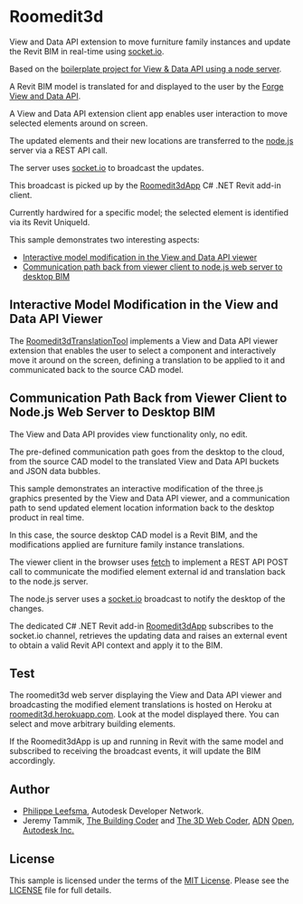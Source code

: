 # Roomedit3d

View and Data API extension to move furniture family instances and update the Revit BIM in real-time using [socket.io](http://socket.io).

Based on the [boilerplate project for View & Data API using a node server](https://github.com/leefsmp/view.and.data-boilerplate).

A Revit BIM model is translated for and displayed to the user by the
[Forge](http://forge.autodesk.com)
[View and Data API](https://developer.autodesk.com/api/view-and-data-api).

A View and Data API extension client app enables user interaction to move selected elements around on screen.

The updated elements and their new locations are transferred to the [node.js](https://nodejs.org) server via a REST API call.

The server uses [socket.io](http://socket.io) to broadcast the updates.

This broadcast is picked up by the [Roomedit3dApp](https://github.com/jeremytammik/Roomedit3dApp) C# .NET Revit add-in client.

Currently hardwired for a specific model; the selected element is identified via its Revit UniqueId.

This sample demonstrates two interesting aspects:

- [Interactive model modification in the View and Data API viewer](#2)
- [Communication path back from viewer client to node.js web server to desktop BIM](#3)


## <a name="2"></a>Interactive Model Modification in the View and Data API Viewer

The [Roomedit3dTranslationTool](https://github.com/jeremytammik/roomedit3d/blob/master/www/js/extensions/Roomedit3dTranslationTool.js) implements
a View and Data API viewer extension that enables the user to select a component and interactively move it around on the screen, defining a translation to be applied to it and communicated back to the source CAD model.


## <a name="3"></a>Communication Path Back from Viewer Client to Node.js Web Server to Desktop BIM

The View and Data API provides view functionality only, no edit.

The pre-defined communication path goes from the desktop to the cloud, from the source CAD model to the translated View and Data API buckets and JSON data bubbles.

This sample demonstrates an interactive modification of the three.js graphics presented by the View and Data API viewer, and a communication path to send updated element location information back to the desktop product in real time.

In this case, the source desktop CAD model is a Revit BIM, and the modifications applied are furniture family instance translations.

The viewer client in the browser uses [fetch](https://github.com/github/fetch) to implement a REST API POST call to communicate the modified element external id and translation back to the node.js server.

The node.js server uses a [socket.io](http://socket.io) broadcast to notify the desktop of the changes.

The dedicated C# .NET Revit add-in [Roomedit3dApp](https://github.com/jeremytammik/Roomedit3dApp) subscribes to the socket.io channel, retrieves the updating data and raises an external event to obtain a valid Revit API context and apply it to the BIM.


## Test

The roomedit3d web server displaying the View and Data API viewer and broadcasting the modified element translations is hosted on Heroku 
at [roomedit3d.herokuapp.com](http://roomedit3d.herokuapp.com). Look at the model displayed there. You can select and move arbitrary building elements.

If the Roomedit3dApp is up and running in Revit with the same model and subscribed to receiving the broadcast events, it will update the BIM accordingly.


## Author

- [Philippe Leefsma](http://adndevblog.typepad.com/cloud_and_mobile/philippe-leefsma.html), Autodesk Developer Network.
- Jeremy Tammik,
[The Building Coder](http://thebuildingcoder.typepad.com) and
[The 3D Web Coder](http://the3dwebcoder.typepad.com),
[ADN](http://www.autodesk.com/adn)
[Open](http://www.autodesk.com/adnopen),
[Autodesk Inc.](http://www.autodesk.com)


## License

This sample is licensed under the terms of the [MIT License](http://opensource.org/licenses/MIT).
Please see the [LICENSE](LICENSE) file for full details.

